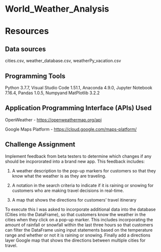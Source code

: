 # World_Weather_Analysis
# Resources 
## Data sources
cities.csv, weather_database.csv, weatherPy_vacation.csv 
## Programming Tools
Python 3.7.7, Visual Studio Code 1.51.1, Anaconda 4.9.0, Jupyter Notebook 7.16.4, Pandas 1.0.5, Numpyand MatPlotlib 3.2.2

## Application Programming Interface (APIs) Used 
OpenWeather - https://openweathermap.org/api

Google Maps Platform - https://cloud.google.com/maps-platform/

## Challenge Assignment

Implement feedback from beta testers to determine which changes if any should be incpororated into a brand new app. This feedback includes:

1. A weather description to the pop-up markers for customers so that they know what the weather is as they are traveling.

2. A notation in the search criteria to indicate if it is raining or snowing for customers who are making travel decisions in real-time. 

3. A map that shows the directions for customers’ travel itinerary

To execute this I was asked to incorporate additional data into the database (Cities into the DataFrame), so that customers know the weather in the cities when they click on a pop-up marker. This includes incorporating the amount of rainfall or snowfall within the last three hours so that customers can filter the DataFrame using input statements based on the temperature range and whether or not it is raining or snowing. Finally add a directions layer Google map that shows the directions between multiple cities for travel.